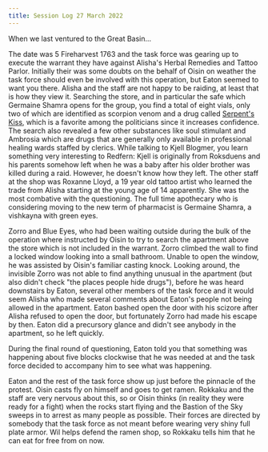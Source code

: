 ```yaml
---
title: Session Log 27 March 2022
---
```

When we last ventured to the Great Basin...

The date was 5 Fireharvest 1763 and the task force was gearing up to execute the warrant they have against Alisha's Herbal Remedies and Tattoo Parlor. Initially their was some doubts on the behalf of Oisin on weather the task force should even be involved with this operation, but Eaton seemed to want you there. Alisha and the staff are not happy to be raiding, at least that is how they view it. Searching the store, and in particular the safe which Germaine Shamra opens for the group, you find a total of eight vials, only two of which are identified as scorpion venom and a drug called [Serpent's Kiss](https://aonprd.com/Drugs.aspx?ItemName=Serpent%27s%20Kiss), which is a favorite among the politicians since it increases confidence. The search also revealed a few other substances like soul stimulant and Ambrosia which are drugs that are generally only available in professional healing wards staffed by clerics. While talking to Kjell Blogmer, you learn something very interesting to Redfern: Kjell is originally from Roksduens and his parents somehow left when he was a baby after his older brother was killed during a raid. However, he doesn't know how they left. The other staff at the shop was Roxanne Lloyd, a 19 year old tattoo artist who learned the trade from Alisha starting at the young age of 14 apparently. She was the most combative with the questioning. The full time apothecary who is considering moving to the new term of pharmacist is Germaine Shamra, a vishkayna with green eyes. 

Zorro and Blue Eyes, who had been waiting outside during the bulk of the operation where instructed by Oisin to try to search the apartment above the store which is not included in the warrant. Zorro climbed the wall to find a locked window looking into a small bathroom. Unable to open the window, he was assisted by Oisin's familiar casting knock. Looking around, the invisible Zorro was not able to find anything unusual in the apartment (but also didn't check "the places people hide drugs"), before he was heard downstairs by Eaton, several other members of the task force and it would seem Alisha who made several comments about Eaton's people not being allowed in the apartment. Eaton bashed open the door with his scizore after Alisha refused to open the door, but fortunately Zorro had made his escape by then. Eaton did a precursory glance and didn't see anybody in the apartment, so he left quickly. 

During the final round of questioning, Eaton told you that something was happening about five blocks clockwise that he was needed at and the task force decided to accompany him to see what was happening. 

Eaton and the rest of the task force show up just before the pinnacle of the protest. Oisin casts fly on himself and goes to get ramen. Rokkaku and the staff are very nervous about this, so or Oisin thinks (in reality they were ready for a fight) when the rocks start flying and the Bastion of the Sky sweeps in to arrest as many people as possible. Their forces are directed by somebody that the task force as not meant before wearing very shiny full plate armor. Wil helps defend the ramen shop, so Rokkaku tells him that he can eat for free from on now.
